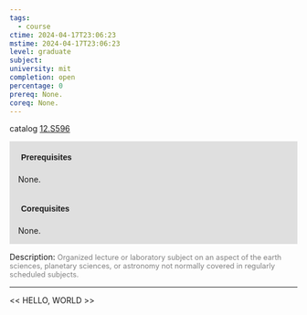 ```yaml
---
tags:
  - course
ctime: 2024-04-17T23:06:23
mstime: 2024-04-17T23:06:23
level: graduate
subject: 
university: mit
completion: open
percentage: 0
prereq: None.
coreq: None.
---
```


catalog [12.S596](http://student.mit.edu/catalog/m12c.html#12.S596)

<span style="display: block; padding: 15px; background-color: rgb(100, 100, 100, 0.2);"><font id="m_prereq881_0" style="display: block; font-family: Arial, sans-serif; font-weight: bold; padding: 5px">Prerequisites</font><br><span id="prereq881_0">None.</span></span>
<span style="display: block; padding: 15px; background-color: rgb(100, 100, 100, 0.2);"><font id="m_coreq881_0" style="display: block; font-family: Arial, sans-serif; font-weight: bold; padding: 5px">Corequisites</font><br><span id="coreq881_0">None.</span></span>

<font style="">Description:</font>
<font style="color: grey; font-size: 0.8rem;">Organized lecture or laboratory subject on an aspect of the earth sciences, planetary sciences, or astronomy not normally covered in regularly scheduled subjects.</font>



---

<< HELLO, WORLD >>
